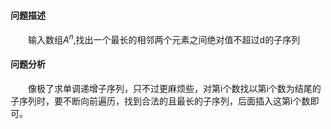 #### 问题描述
&emsp;&emsp;输入数组$A^n$,找出一个最长的相邻两个元素之间绝对值不超过d的子序列
#### 问题分析
&emsp;&emsp;像极了求单调递增子序列，只不过更麻烦些，对第i个数找以第i个数为结尾的子序列时，要不断向前遍历，找到合法的且最长的子序列，后面插入这第i个数即可。